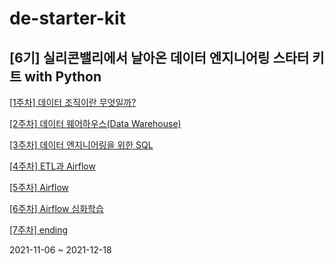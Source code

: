 # de-starter-kit

## [6기] 실리콘밸리에서 날아온 데이터 엔지니어링 스타터 키트 with Python

[[1주차] 데이터 조직이란 무엇일까?](https://velog.io/@zuckerfrei/1%EC%A3%BC%EC%B0%A8-%EB%8D%B0%EC%9D%B4%ED%84%B0-%EC%A1%B0%EC%A7%81%EC%9D%B4%EB%9E%80-%EB%AC%B4%EC%97%87%EC%9D%BC%EA%B9%8C)

[[2주차] 데이터 웨어하우스(Data Warehouse)](https://velog.io/@zuckerfrei/2%EC%A3%BC%EC%B0%A8-%EB%8D%B0%EC%9D%B4%ED%84%B0-%EC%9B%A8%EC%96%B4%ED%95%98%EC%9A%B0%EC%8A%A4Data-Warehouse)

[[3주차] 데이터 엔지니어링을 위한 SQL](https://velog.io/@zuckerfrei/3%EC%A3%BC%EC%B0%A8-%EB%8D%B0%EC%9D%B4%ED%84%B0-%EC%97%94%EC%A7%80%EB%8B%88%EC%96%B4%EB%A7%81%EC%9D%84-%EC%9C%84%ED%95%9C-SQL)

[[4주차] ETL과 Airflow](https://velog.io/@zuckerfrei/4%EC%A3%BC%EC%B0%A8-ETL%EA%B3%BC-Airflow)

[[5주차] Airflow](https://velog.io/@zuckerfrei/5%EC%A3%BC%EC%B0%A8-Airflow)

[[6주차] Airflow 심화학습](https://velog.io/@zuckerfrei/6%EC%A3%BC%EC%B0%A8-Airflow-%EC%8B%AC%ED%99%94%ED%95%99%EC%8A%B5)

[[7주차] ending](https://velog.io/@zuckerfrei/7%EC%A3%BC%EC%B0%A8-ending)

2021-11-06 ~ 2021-12-18